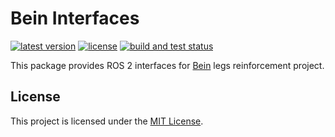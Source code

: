 # Bein Interfaces

[![latest version](https://img.shields.io/github/v/release/threeal/bein_interfaces.svg)](https://github.com/threeal/bein_interfaces/releases/)
[![license](https://img.shields.io/github/license/threeal/bein_interfaces.svg)](./LICENSE)
[![build and test status](https://github.com/threeal/bein_interfaces/actions/workflows/build-and-test.yml/badge.svg)](https://github.com/threeal/bein_interfaces/actions)

This package provides ROS 2 interfaces for [Bein](https://github.com/threeal/bein_bridge) legs reinforcement project.

## License

This project is licensed under the [MIT License](./LICENSE).
